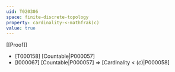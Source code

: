 ```yaml
---
uid: T020306
space: finite-discrete-topology
property: cardinality-<-mathfrak(c)
value: true
---
```

[[Proof]]

* [T000158] [Countable|P000057]
* [I000067] [Countable|P000057] => [Cardinality < $\mathfrak(c)$|P000058]

